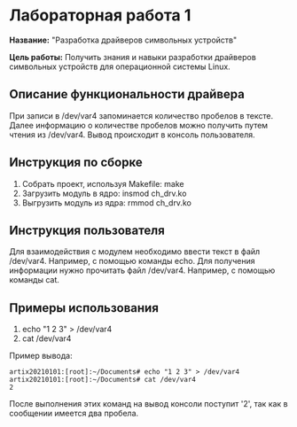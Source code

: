 # Лабораторная работа 1

**Название:** "Разработка драйверов символьных устройств"

**Цель работы:** Получить знания и навыки разработки драйверов символьных устройств для операционной системы Linux.

## Описание функциональности драйвера

При записи в /dev/var4 запоминается количество пробелов в тексте. Далее информацию о количестве пробелов можно получить путем чтения из /dev/var4. Вывод происходит в консоль пользователя.

## Инструкция по сборке

1. Собрать проект, используя Makefile: make
2. Загрузить модуль в ядро: insmod ch_drv.ko
3. Выгрузить модуль из ядра: rmmod ch_drv.ko

## Инструкция пользователя

Для взаимодействия с модулем необходимо ввести текст в файл /dev/var4. Например, с помощью команды echo.
Для получения информации нужно прочитать файл /dev/var4. Например, с помощью команды cat.

## Примеры использования

1. echo "1 2 3" > /dev/var4
2. cat /dev/var4

Пример вывода:
```shell
artix20210101:[root]:~/Documents# echo "1 2 3" > /dev/var4
artix20210101:[root]:~/Documents# cat /dev/var4
2
```

После выполнения этих команд на вывод консоли поступит '2', так как в сообщении имеется два пробела.
